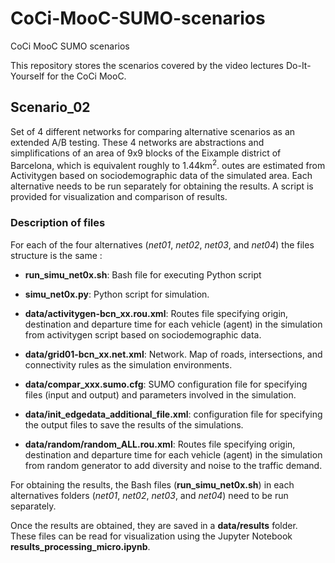 # CoCi-MooC-SUMO-scenarios
CoCi MooC SUMO scenarios

This repository stores the scenarios covered by the video lectures Do-It-Yourself for the CoCi MooC.

## Scenario_02
Set of 4 different networks for comparing alternative scenarios as an extended A/B testing.
These 4 networks are abstractions and simplifications of an area of 9x9 blocks of the Eixample district of Barcelona, which is equivalent roughly to 1.44km<sup>2</sup>. outes are estimated from Activitygen based on sociodemographic data of the simulated area.
Each alternative needs to be run separately for obtaining the results. A script is provided for visualization and comparison of results.

### Description of files

For each of the four alternatives (*net01*, *net02*, *net03*, and *net04*) the files structure is the same :

- **run_simu_net0x.sh**: Bash file for executing Python script

- **simu_net0x.py**: Python script for simulation.

- **data/activitygen-bcn_xx.rou.xml**: Routes file specifying origin, destination and departure time for each vehicle (agent) in the simulation from activitygen script based on sociodemographic data.

- **data/grid01-bcn_xx.net.xml**: Network. Map of roads, intersections, and connectivity rules as the simulation environments.

- **data/compar_xxx.sumo.cfg**: SUMO configuration file for specifying files (input and output) and parameters involved in the simulation.

- **data/init_edgedata_additional_file.xml**: configuration file for specifying the output files to save the results of the simulations.

- **data/random/random_ALL.rou.xml**: Routes file specifying origin, destination and departure time for each vehicle (agent) in the simulation from random generator to add diversity and noise to the traffic demand.

For obtaining the results, the Bash files (**run_simu_net0x.sh**) in each alternatives folders (*net01*, *net02*, *net03*, and *net04*) need to be run separately.

Once the results are obtained, they are saved in a **data/results** folder. These files can be read for visualization using the Jupyter Notebook  **results_processing_micro.ipynb**.